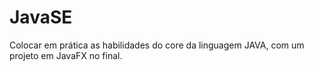 # JavaSE
Colocar em prática as habilidades do core da linguagem JAVA, com um projeto em JavaFX no final.
